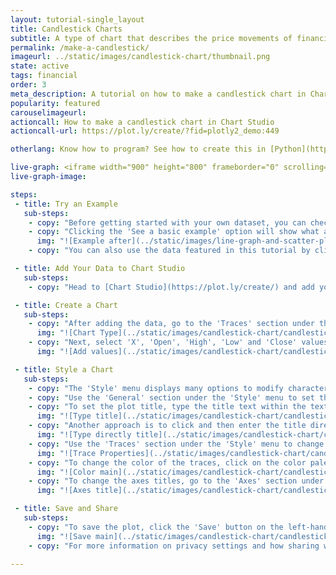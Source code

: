 ```yaml
---
layout: tutorial-single_layout
title: Candlestick Charts
subtitle: A type of chart that describes the price movements of financial data over a certain period of time.
permalink: /make-a-candlestick/
imageurl: ../static/images/candlestick-chart/thumbnail.png
state: active
tags: financial
order: 3
meta_description: A tutorial on how to make a candlestick chart in Chart Studio.
popularity: featured
carouselimageurl:
actioncall: How to make a candlestick chart in Chart Studio
actioncall-url: https://plot.ly/create/?fid=plotly2_demo:449

otherlang: Know how to program? See how to create this in [Python](https://plot.ly/python/candlestick-charts/) or [R](https://plot.ly/r/candlestick-charts/).

live-graph: <iframe width="900" height="800" frameborder="0" scrolling="no" src="//plot.ly/~plotly2_demo/449.embed"></iframe>
live-graph-image:

steps:
 - title: Try an Example
   sub-steps:
    - copy: "Before getting started with your own dataset, you can check out an example. First, select the 'Type' menu. Hovering the mouse over the chart type icon will display three options: 1) Charts like this by Plotly users, 2) View tutorials on this chart type, and, 3) See a basic example."
    - copy: "Clicking the 'See a basic example' option will show what a sample chart looks like after adding data and editing with the style. You'll also see what labels and style attributes were selected for this specific chart, as well as the end result."
      img: "![Example after](../static/images/line-graph-and-scatter-plot-with-excel/scatter-try-example.gif)"
    - copy: "You can also use the data featured in this tutorial by clicking on 'Open This Data in Plotly' on the left-hand side. It'll open in Chart Studio."

 - title: Add Your Data to Chart Studio
   sub-steps:
    - copy: "Head to [Chart Studio](https://plot.ly/create/) and add your data. You have the option of typing directly in the grid, uploading your file, or entering the URL of an online dataset. Chart Studio accepts .xls, .xlsx, or .csv files. For more information on how to enter your data, see [this](https://help.plot.ly/add-data-to-the-plotly-grid/) tutorial."

 - title: Create a Chart
   sub-steps:
    - copy: "After adding the data, go to the 'Traces' section under the 'Structure' menu on the left-hand side. Choose the 'Type' of trace, then choose 'Candlestick' under 'Financial' chart type."
      img: "![Chart Type](../static/images/candlestick-chart/candlestick-chart-type.png)"
    - copy: "Next, select 'X', 'Open', 'High', 'Low' and 'Close' values from the dropdown menus. This will create the candlestick trace as seen below."
      img: "![Add values](../static/images/candlestick-chart/candlestick-values.png)"

 - title: Style a Chart
   sub-steps:
    - copy: "The 'Style' menu displays many options to modify characteristics of the overall chart layout or the individual traces. To see more options about styling the chart, visit the [style and layout](https://help.plot.ly/tutorials/#layout) section of the Chart Studio documentation."
    - copy: "Use the 'General' section under the 'Style' menu to set the plot title, as well as change the layout background, margin color and font styles."
    - copy: "To set the plot title, type the title text within the textbox provided under the 'Title' property."
      img: "![Type title](../static/images/candlestick-chart/candlestick-title.png)"
    - copy: "Another approach is to click and then enter the title directly on the plot interface."
      img: "![Type directly title](../static/images/candlestick-chart/candlestick-title-direct.png)"
    - copy: "Use the 'Traces' section under the 'Style' menu to change the properties of the trace such as the colorscale, lighting effects, light position, and hoverinfo."
      img: "![Trace Properties](../static/images/candlestick-chart/candlestick-properties.png)"
    - copy: "To change the color of the traces, click on the color palette next to the attributes 'Line Color' and 'Fill Color' under the properties 'Increasing Trace Styles'."
      img: "![Color main](../static/images/candlestick-chart/candlestick-color.png)"
    - copy: "To change the axes titles, go to the 'Axes' section under the 'Style' menu and type the title text within the textbox provided under the 'Title' property for each axis."
      img: "![Axes title](../static/images/candlestick-chart/candlestick-axes.png)"

 - title: Save and Share
   sub-steps:
    - copy: "To save the plot, click the 'Save' button on the left-hand side. A save modal will appear, as seen below, where you can specify the filenames and privacy settings for your plot and data grid."
      img: "![Save main](../static/images/candlestick-chart/candlestick-save-main.png)"
    - copy: "For more information on privacy settings and how sharing works, visit Chart Studio's [sharing tutorial](http://help.plot.ly/save-share-and-export-in-plotly/)."

---
```

